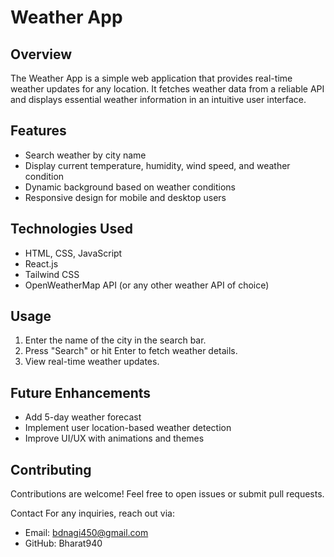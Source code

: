 # Weather App

## Overview
The Weather App is a simple web application that provides real-time weather updates for any location. It fetches weather data from a reliable API and displays essential weather information in an intuitive user interface.

## Features
- Search weather by city name
- Display current temperature, humidity, wind speed, and weather condition
- Dynamic background based on weather conditions
- Responsive design for mobile and desktop users

## Technologies Used
- HTML, CSS, JavaScript
- React.js
- Tailwind CSS
- OpenWeatherMap API (or any other weather API of choice)

## Usage
1. Enter the name of the city in the search bar.
2. Press "Search" or hit Enter to fetch weather details.
3. View real-time weather updates.

## Future Enhancements
- Add 5-day weather forecast
- Implement user location-based weather detection
- Improve UI/UX with animations and themes

## Contributing
Contributions are welcome! Feel free to open issues or submit pull requests.

Contact
For any inquiries, reach out via:
- Email: bdnagi450@gmail.com
- GitHub: Bharat940
